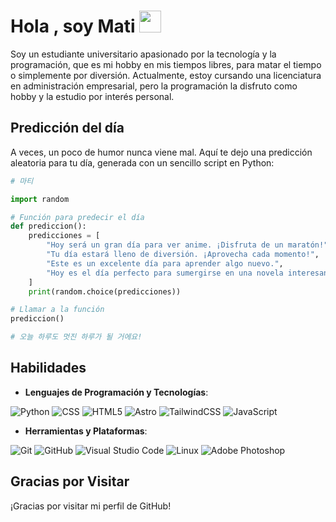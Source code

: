 <h1 align="left"><b>Hola , soy Mati </b><img src="https://media.giphy.com/media/hvRJCLFzcasrR4ia7z/giphy.gif" width="35"></h1>

Soy un estudiante universitario apasionado por la tecnología y la programación, que es mi hobby en mis tiempos libres, para matar el tiempo o simplemente por diversión. Actualmente, estoy cursando una licenciatura en administración empresarial, pero la programación la disfruto como hobby y la estudio por interés personal.

## Predicción del día

A veces, un poco de humor nunca viene mal. Aquí te dejo una predicción aleatoria para tu día, generada con un sencillo script en Python:

```python
# 마티

import random

# Función para predecir el día
def prediccion():
    predicciones = [
        "Hoy será un gran día para ver anime. ¡Disfruta de un maratón!",
        "Tu día estará lleno de diversión. ¡Aprovecha cada momento!",
        "Este es un excelente día para aprender algo nuevo.",
        "Hoy es el día perfecto para sumergirse en una novela interesante."
    ]
    print(random.choice(predicciones))

# Llamar a la función
prediccion()

# 오늘 하루도 멋진 하루가 될 거에요!
```

## Habilidades

- **Lenguajes de Programación y Tecnologías**:

![Python](https://img.shields.io/badge/python-3670A0?style=for-the-badge&logo=python&logoColor=ffdd54) 
![CSS](https://img.shields.io/badge/css-%231572B6.svg?style=for-the-badge&logo=css&logoColor=white) 
![HTML5](https://img.shields.io/badge/html5-%23E34F26.svg?style=for-the-badge&logo=html5&logoColor=white) 
![Astro](https://img.shields.io/badge/astro-%232C2052.svg?style=for-the-badge&logo=astro&logoColor=white) 
![TailwindCSS](https://img.shields.io/badge/tailwindcss-%2338B2AC.svg?style=for-the-badge&logo=tailwind-css&logoColor=white) 
![JavaScript](https://img.shields.io/badge/JavaScript%20-%23F7DF1E.svg?style=for-the-badge&logo=javascript&logoColor=black)

- **Herramientas y Plataformas**:

![Git](https://img.shields.io/badge/git-%23F05033.svg?style=for-the-badge&logo=git&logoColor=white) 
![GitHub](https://img.shields.io/badge/github-%23121011.svg?style=for-the-badge&logo=github&logoColor=white) 
![Visual Studio Code](https://img.shields.io/badge/Visual%20Studio%20Code-0078d7.svg?style=for-the-badge&logo=visual-studio-code&logoColor=white) 
![Linux](https://img.shields.io/badge/Linux-FCC624?style=for-the-badge&logo=linux&logoColor=black) 
![Adobe Photoshop](https://img.shields.io/badge/adobe%20photoshop-%2331A8FF.svg?style=for-the-badge&logo=adobe%20photoshop&logoColor=white)

## Gracias por Visitar

¡Gracias por visitar mi perfil de GitHub!

